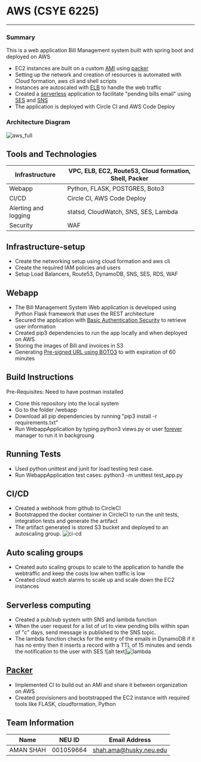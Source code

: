 # AWS (CSYE 6225)

---------------------------------------------------------------

### Summary

This is a  web application Bill Management system built with spring
boot and deployed on AWS

-   EC2 instances are built on a custom
    [AMI](https://docs.aws.amazon.com/AWSEC2/latest/UserGuide/AMIs.html)
    using [packer](https://packer.io/)
-   Setting up the network and creation of resources is automated with
    Cloud formation, aws cli and shell scripts
-   Instances are autoscaled with
    [ELB](https://aws.amazon.com/elasticloadbalancing/) to handle the
    web traffic
-   Created a [serverless](https://aws.amazon.com/lambda/) application
    to facilitate "pending bills email" using
    [SES](https://aws.amazon.com/ses/) and
    [SNS](https://aws.amazon.com/sns/)
-   The application is deployed with Circle CI and AWS Code Deploy

### Architecture Diagram

 ![aws_full](https://user-images.githubusercontent.com/42703011/92800898-211c7580-f383-11ea-9b4e-76c171fca750.png)


Tools and Technologies
----------------------
                          
| Infrastructure       | VPC, ELB, EC2, Route53, Cloud formation, Shell, Packer |
|----------------------|--------------------------------------------------------|
| Webapp               | Python, FLASK, POSTGRES, Boto3                        |
| CI/CD                | Circle CI, AWS Code Deploy                             |
| Alerting and logging | statsd, CloudWatch, SNS, SES, Lambda                  |
| Security             | WAF                                                    |


Infrastructure-setup
--------------------

-   Create the networking setup using cloud formation and aws cli
-   Create the required IAM policies and users
-   Setup Load Balancers, Route53, DynamoDB, SNS, SES, RDS, WAF

Webapp
------

-   The Bill Management System Web application is developed using
    Python Flask framework that uses the REST architecture
-   Secured the application with [Basic Authentication Security](https://developer.mozilla.org/en-US/docs/Web/HTTP/Authentication)
    to retrieve user information
-   Created pip3 dependencies to run the app locally and when deployed on
    AWS
-   Storing the images of Bill and invoices in S3
-   Generating [Pre-signed
    URL using BOTO3](https://boto3.amazonaws.com/v1/documentation/api/latest/guide/s3-presigned-urls.html)
    to with expiration of 60 minutes


## Build Instructions
Pre-Requisites: Need to have postman installed
-  Clone this repository  into the local system 
-  Go to the folder /webapp
-  Download all pip dependencies by running "pip3 install -r requirements.txt" 
-  Run WebappApplication by typing python3 views.py or user [forever](https://www.npmjs.com/package/forever) manager to run it in backgroung


## Running Tests
- Used python unittest and junit for load testing test case.
- Run WebappApplication test cases:  python3 -m unittest test_app.py


CI/CD
-----

-   Created a webhook from github to CircleCI
-   Bootstrapped the docker container in CircleCI to run the unit tests,
    integration tests and generate the artifact
-   The artifact generated is stored S3 bucket and deployed to an
    autoscaling group. ![ci-cd](https://user-images.githubusercontent.com/42703011/92802596-a7858700-f384-11ea-89db-85f0f8de8bc7.png)


Auto scaling groups
-------------------

-   Created auto scaling groups to scale to the application to handle
    the webtraffic and keep the costs low when traffic is low
-   Created cloud watch alarms to scale up and scale down the EC2
    instances

Serverless computing
--------------------

-   Created a pub/sub system with SNS and lambda function
-   When the user request for a list of url to view pending bills within span of "c" days, send message is published to
    the SNS topic.
-   The lambda function checks for the entry of the emails in DynamoDB if
    it has no entry then it inserts a record with a TTL of 15 minutes
    and sends the notification to the user with SES ![alt
    text]![lambda](https://user-images.githubusercontent.com/42703011/92802718-c126ce80-f384-11ea-843f-a06d1267bdd9.png)


[Packer](https://packer.io/)
----------------------------

-   Implemented CI to build out an AMI and share it between organization
    on AWS
-   Created provisioners and bootstrapped the EC2 instance with required
    tools like FLASK, cloudformation, Python
    
    
## Team Information

| Name | NEU ID | Email Address |
| --- | --- | --- |
| AMAN SHAH| 001059664 | shah.ama@husky.neu.edu|

